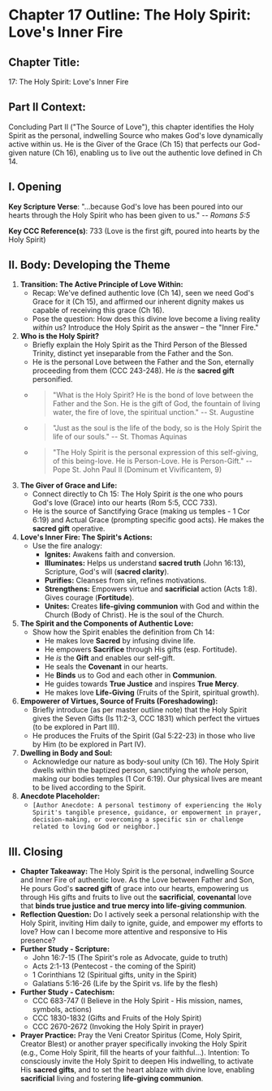 # Chapter 17 Outline: The Holy Spirit: Love's Inner Fire

## Chapter Title:
17: The Holy Spirit: Love's Inner Fire

## Part II Context:
Concluding Part II ("The Source of Love"), this chapter identifies the Holy Spirit as the personal, indwelling Source who makes God's love dynamically active within us. He is the Giver of the Grace (Ch 15) that perfects our God-given nature (Ch 16), enabling us to live out the authentic love defined in Ch 14.

## I. Opening

**Key Scripture Verse**: "...because God's love has been poured into our hearts through the Holy Spirit who has been given to us." -- *Romans 5:5*

**Key CCC Reference(s)**: 733 (Love is the first gift, poured into hearts by the Holy Spirit)

## II. Body: Developing the Theme

1.  **Transition: The Active Principle of Love Within:**
    *   Recap: We've defined authentic love (Ch 14), seen we need God's Grace for it (Ch 15), and affirmed our inherent dignity makes us capable of receiving this grace (Ch 16).
    *   Pose the question: How does this divine love become a living reality *within* us? Introduce the Holy Spirit as the answer – the "Inner Fire."
2.  **Who is the Holy Spirit?**
    *   Briefly explain the Holy Spirit as the Third Person of the Blessed Trinity, distinct yet inseparable from the Father and the Son.
    *   He is the personal Love between the Father and the Son, eternally proceeding from them (CCC 243-248). He *is* the **sacred gift** personified.
    *   > "What is the Holy Spirit? He is the bond of love between the Father and the Son. He is the gift of God, the fountain of living water, the fire of love, the spiritual unction." -- St. Augustine
    *   > "Just as the soul is the life of the body, so is the Holy Spirit the life of our souls." -- St. Thomas Aquinas
    *   > "The Holy Spirit is the personal expression of this self-giving, of this being-love. He is Person-Love. He is Person-Gift." -- Pope St. John Paul II (Dominum et Vivificantem, 9)
3.  **The Giver of Grace and Life:**
    *   Connect directly to Ch 15: The Holy Spirit *is* the one who pours God's love (Grace) into our hearts (Rom 5:5, CCC 733).
    *   He is the source of Sanctifying Grace (making us temples - 1 Cor 6:19) and Actual Grace (prompting specific good acts). He makes the **sacred gift** operative.
4.  **Love's Inner Fire: The Spirit's Actions:**
    *   Use the fire analogy:
        *   **Ignites:** Awakens faith and conversion.
        *   **Illuminates:** Helps us understand **sacred truth** (John 16:13), Scripture, God's will (**sacred clarity**).
        *   **Purifies:** Cleanses from sin, refines motivations.
        *   **Strengthens:** Empowers virtue and **sacrificial** action (Acts 1:8). Gives courage (**Fortitude**).
        *   **Unites:** Creates **life-giving communion** with God and within the Church (Body of Christ). He is the soul of the Church.
5.  **The Spirit and the Components of Authentic Love:**
    *   Show how the Spirit enables the definition from Ch 14:
        *   He makes love **Sacred** by infusing divine life.
        *   He empowers **Sacrifice** through His gifts (esp. Fortitude).
        *   He *is* the **Gift** and enables our self-gift.
        *   He seals the **Covenant** in our hearts.
        *   He **Binds** us to God and each other in **Communion**.
        *   He guides towards **True Justice** and inspires **True Mercy**.
        *   He makes love **Life-Giving** (Fruits of the Spirit, spiritual growth).
6.  **Empowerer of Virtues, Source of Fruits (Foreshadowing):**
    *   Briefly introduce (as per master outline note) that the Holy Spirit gives the Seven Gifts (Is 11:2-3, CCC 1831) which perfect the virtues (to be explored in Part III).
    *   He produces the Fruits of the Spirit (Gal 5:22-23) in those who live by Him (to be explored in Part IV).
7.  **Dwelling in Body and Soul:**
    *   Acknowledge our nature as body-soul unity (Ch 16). The Holy Spirit dwells within the baptized person, sanctifying the *whole* person, making our bodies temples (1 Cor 6:19). Our physical lives are meant to be lived according to the Spirit.
8.  **Anecdote Placeholder:**
    *   `[Author Anecdote: A personal testimony of experiencing the Holy Spirit's tangible presence, guidance, or empowerment in prayer, decision-making, or overcoming a specific sin or challenge related to loving God or neighbor.]`

## III. Closing

*   **Chapter Takeaway:** The Holy Spirit is the personal, indwelling Source and Inner Fire of authentic love. As the Love between Father and Son, He pours God's **sacred gift** of grace into our hearts, empowering us through His gifts and fruits to live out the **sacrificial**, **covenantal** love that **binds true justice and true mercy into life-giving communion**.
*   **Reflection Question:** Do I actively seek a personal relationship with the Holy Spirit, inviting Him daily to ignite, guide, and empower my efforts to love? How can I become more attentive and responsive to His presence?
*   **Further Study - Scripture:**
    *   John 16:7-15 (The Spirit's role as Advocate, guide to truth)
    *   Acts 2:1-13 (Pentecost - the coming of the Spirit)
    *   1 Corinthians 12 (Spiritual gifts, unity in the Spirit)
    *   Galatians 5:16-26 (Life by the Spirit vs. life by the flesh)
*   **Further Study - Catechism:**
    *   CCC 683-747 (I Believe in the Holy Spirit - His mission, names, symbols, actions)
    *   CCC 1830-1832 (Gifts and Fruits of the Holy Spirit)
    *   CCC 2670-2672 (Invoking the Holy Spirit in prayer)
*   **Prayer Practice:** Pray the Veni Creator Spiritus (Come, Holy Spirit, Creator Blest) or another prayer specifically invoking the Holy Spirit (e.g., Come Holy Spirit, fill the hearts of your faithful...). Intention: To consciously invite the Holy Spirit to deepen His indwelling, to activate His **sacred gifts**, and to set the heart ablaze with divine love, enabling **sacrificial** living and fostering **life-giving communion**.

